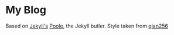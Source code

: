 # My Blog

Based on [Jekyll's](http://jekyllrb.com) [Poole](http://getpoole.com), the Jekyll butler.
Style taken from [qian256](https://github.com/qian256/qian256.github.io)
